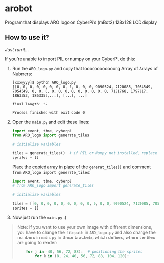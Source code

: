 # arobot
Program that displays ARO logo on CyberPi's (mBot2) 128x128 LCD display


## How to use it?
*Just run it...*

If you're unable to import PIL or numpy on your CyberPi, do this:

1)  Run the `ARO_logo.py` and copy that loooooooooooong Array of Arrays of Nubmers:
   
    ```shell
    [xxx@yyy]$ python ARO_logo.py 
    [[0, 0, 0, 0, 0, 0, 0, 0, 0, 0, 0, 0, 9090524, 7120085, 7054549, 7054549, 0, 0, 0, 0, 0, 0, 0, 0, 0, 0, 0, 0, 7181768, 1797817, 1863353, 1863353,...], [...], ...]
   
    final length: 32

    Process finished with exit code 0
    ```
    
2)  Open the `main.py` and edit these lines:
    ```python
    import event, time, cyberpi
    from ARO_logo import generate_tiles
    
    # initialize variables
    
    tiles = generate_tiles()  # if PIL or Numpy not installed, replace this with pre-generated list sent in discord
    sprites = []
    ```
    
    Place the copied array in place of the `generat_tiles()` and comment `from ARO_logo import generate_tiles`:
    
    ```python
    import event, time, cyberpi
    # from ARO_logo import generate_tiles
    
    # initialize variables
    
    tiles = [[0, 0, 0, 0, 0, 0, 0, 0, 0, 0, 0, 0, 9090524, 7120085, 7054549, 7054549, 0, 0, 0, 0, 0, 0, 0, 0, 0, 0, 0, 0, 7181768, 1797817, 1863353, 1863353,...], [...], ...]
    sprites = []
    ```

3)  Now just run the `main.py` :)

> Note: if you want to use your own image with different dimensions, you have to change the `filepath` in `ARO_logo.py` and also change the numbers in `main.py` in these brackets, which defines, where the tiles are going to render:
> ```python
>     for j in (40, 56, 72, 88):  # positioning the sprites
>         for k in (8, 24, 40, 56, 72, 88, 104, 120):
> ```
   
